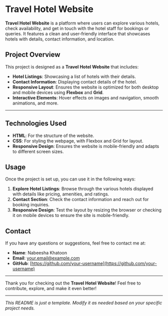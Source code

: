 # Travel Hotel Website

**Travel Hotel Website** is a platform where users can explore various hotels, check availability, and get in touch with the hotel staff for bookings or queries. It features a clean and user-friendly interface that showcases hotels with details, contact information, and location.


## Project Overview

This project is designed as a **Travel Hotel Website** that includes:
- **Hotel Listings**: Showcasing a list of hotels with their details.
- **Contact Information**: Displaying contact details of the hotel.
- **Responsive Layout**: Ensures the website is optimized for both desktop and mobile devices using **Flexbox** and **Grid**.
- **Interactive Elements**: Hover effects on images and navigation, smooth animations, and more.

---

## Technologies Used

- **HTML**: For the structure of the website.
- **CSS**: For styling the webpage, with Flexbox and Grid for layout.
- **Responsive Design**: Ensures the website is mobile-friendly and adapts to different screen sizes.


## Usage

Once the project is set up, you can use it in the following ways:

1. **Explore Hotel Listings**: Browse through the various hotels displayed with details like pricing, amenities, and ratings.
2. **Contact Section**: Check the contact information and reach out for booking inquiries.
3. **Responsive Design**: Test the layout by resizing the browser or checking it on mobile devices to ensure the site is mobile-friendly.


## Contact

If you have any questions or suggestions, feel free to contact me at:

- **Name**: Nabeesha Khatoon
- **Email**: your.email@example.com
- **GitHub**: [https://github.com/your-username](https://github.com/your-username)

---

Thank you for checking out the **Travel Hotel Website**! Feel free to contribute, explore, and make it even better!

---

*This README is just a template. Modify it as needed based on your specific project needs.*
